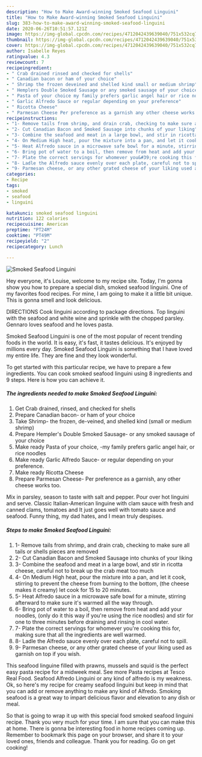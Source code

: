 ```yaml
---
description: "How to Make Award-winning Smoked Seafood Linguini"
title: "How to Make Award-winning Smoked Seafood Linguini"
slug: 383-how-to-make-award-winning-smoked-seafood-linguini
date: 2020-06-26T10:51:57.121Z
image: https://img-global.cpcdn.com/recipes/4712042439639040/751x532cq70/smoked-seafood-linguini-recipe-main-photo.jpg
thumbnail: https://img-global.cpcdn.com/recipes/4712042439639040/751x532cq70/smoked-seafood-linguini-recipe-main-photo.jpg
cover: https://img-global.cpcdn.com/recipes/4712042439639040/751x532cq70/smoked-seafood-linguini-recipe-main-photo.jpg
author: Isabelle Reyes
ratingvalue: 4.3
reviewcount: 7
recipeingredient:
- " Crab drained rinsed and checked for shells"
- " Canadian bacon or ham of your choice"
- " Shrimp the frozen deveined and shelled kind small or medium shrimp"
- " Hemplers Double Smoked Sausage or any smoked sausage of your choice"
- " Pasta of your choice my family prefers garlic angel hair or rice noodles"
- " Garlic Alfredo Sauce or regular depending on your preference"
- " Ricotta Cheese"
- " Parmesan Cheese Per preference as a garnish any other cheese works too"
recipeinstructions:
- "1- Remove tails from shrimp, and drain crab, checking to make sure all tails or shells pieces are removed"
- "2- Cut Canadian Bacon and Smoked Sausage into chunks of your liking"
- "3- Combine the seafood and meat in a large bowl, and stir in ricotta cheese, careful not to break up the crab meat too much"
- "4- On Medium High heat, pour the mixture into a pan, and let it cook, stirring to prevent the cheese from burning to the bottom, (the cheese makes it creamy) let cook for 15 to 20 minutes."
- "5- Heat Alfredo sauce in a microwave safe bowl for a minute, stirring afterward to make sure it&#39;s warmed all the way through."
- "6- Bring pot of water to a boil, then remove from heat and add your noodles, (only do it this way if you&#39;re using the rice noodles) and stir for one to three minutes before draining and rinsing in cool water."
- "7- Plate the correct servings for whomever you&#39;re cooking this for, making sure that all the ingredients are well warmed."
- "8- Ladle the Alfredo sauce evenly over each plate, careful not to spill."
- "9- Parmesan cheese, or any other grated cheese of your liking used as garnish on top if you wish."
categories:
- Recipe
tags:
- smoked
- seafood
- linguini

katakunci: smoked seafood linguini 
nutrition: 122 calories
recipecuisine: American
preptime: "PT24M"
cooktime: "PT49M"
recipeyield: "2"
recipecategory: Lunch

---
```



![Smoked Seafood Linguini](https://img-global.cpcdn.com/recipes/4712042439639040/751x532cq70/smoked-seafood-linguini-recipe-main-photo.jpg)

Hey everyone, it's Louise, welcome to my recipe site. Today, I'm gonna show you how to prepare a special dish, smoked seafood linguini. One of my favorites food recipes. For mine, I am going to make it a little bit unique. This is gonna smell and look delicious.

DIRECTIONS Cook linguini according to package directions. Top linguini with the seafood and white wine and sprinkle with the chopped parsley. Gennaro loves seafood and he loves pasta.

Smoked Seafood Linguini is one of the most popular of recent trending foods in the world. It is easy, it's fast, it tastes delicious. It's enjoyed by millions every day. Smoked Seafood Linguini is something that I have loved my entire life. They are fine and they look wonderful.


To get started with this particular recipe, we have to prepare a few ingredients. You can cook smoked seafood linguini using 8 ingredients and 9 steps. Here is how you can achieve it.

<!--inarticleads1-->

##### The ingredients needed to make Smoked Seafood Linguini:

1. Get  Crab drained, rinsed, and checked for shells
1. Prepare  Canadian bacon- or ham of your choice
1. Take  Shrimp- the frozen, de-veined, and shelled kind (small or medium shrimp)
1. Prepare  Hempler&#39;s Double Smoked Sausage- or any smoked sausage of your choice
1. Make ready  Pasta of your choice, -my family prefers garlic angel hair, or rice noodles
1. Make ready  Garlic Alfredo Sauce- or regular depending on your preference.
1. Make ready  Ricotta Cheese
1. Prepare  Parmesan Cheese- Per preference as a garnish, any other cheese works too.


Mix in parsley, season to taste with salt and pepper. Pour over hot linguini and serve. Classic Italian-American linguine with clam sauce with fresh and canned clams, tomatoes and It just goes well with tomato sauce and seafood. Funny thing, my dad hates, and I mean truly despises. 

<!--inarticleads2-->

##### Steps to make Smoked Seafood Linguini:

1. 1- Remove tails from shrimp, and drain crab, checking to make sure all tails or shells pieces are removed
1. 2- Cut Canadian Bacon and Smoked Sausage into chunks of your liking
1. 3- Combine the seafood and meat in a large bowl, and stir in ricotta cheese, careful not to break up the crab meat too much
1. 4- On Medium High heat, pour the mixture into a pan, and let it cook, stirring to prevent the cheese from burning to the bottom, (the cheese makes it creamy) let cook for 15 to 20 minutes.
1. 5- Heat Alfredo sauce in a microwave safe bowl for a minute, stirring afterward to make sure it&#39;s warmed all the way through.
1. 6- Bring pot of water to a boil, then remove from heat and add your noodles, (only do it this way if you&#39;re using the rice noodles) and stir for one to three minutes before draining and rinsing in cool water.
1. 7- Plate the correct servings for whomever you&#39;re cooking this for, making sure that all the ingredients are well warmed.
1. 8- Ladle the Alfredo sauce evenly over each plate, careful not to spill.
1. 9- Parmesan cheese, or any other grated cheese of your liking used as garnish on top if you wish.


This seafood linguine filled with prawns, mussels and squid is the perfect easy pasta recipe for a midweek meal. See more Pasta recipes at Tesco Real Food. Seafood Alfredo Linguini or any kind of alfredo is my weakness. Ok, so here&#39;s my recipe for creamy seafood linguini but keep in mind that you can add or remove anything to make any kind of Alfredo. Smoking seafood is a great way to impart delicious flavor and elevation to any dish or meal. 

So that is going to wrap it up with this special food smoked seafood linguini recipe. Thank you very much for your time. I am sure that you can make this at home. There is gonna be interesting food in home recipes coming up. Remember to bookmark this page on your browser, and share it to your loved ones, friends and colleague. Thank you for reading. Go on get cooking!
